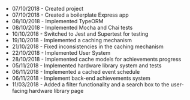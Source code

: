 * 07/10/2018 - Created project
* 07/10/2018 - Created a boilerplate Express app
* 08/10/2018 - Implemented TypeORM
* 08/10/2018 - Implemented Mocha and Chai tests
* 10/10/2018 - Switched to Jest and Supertest for testing
* 19/10/2018 - Implemented a caching mechanism
* 21/10/2018 - Fixed inconsistencies in the caching mechanism
* 22/10/2018 - Implemented User System
* 28/10/2018 - Implemented cache models for achievements progress
* 05/11/2018 - Implemented hardware library system and tests
* 06/11/2018 - Implemented a cached event schedule
* 06/11/2018 - Implement back-end achievements system
* 11/03/2018 - Added a filter functionality and a search box to the user-facing hardware library page
